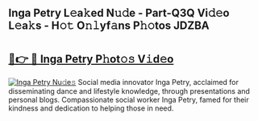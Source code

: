 ## Inga Petry L𝚎a𝚔ed N𝚞𝚍e - Part-Q3Q Vi𝚍𝚎o L𝚎a𝚔s - H𝚘𝚝 O𝚗𝚕yf𝚊ns P𝚑𝚘tos JDZBA

# <h2><a href="http://kff6elg.oniu.top/?m=Inga+Petry">🔗👉 🔴 Inga Petry P𝚑ot𝚘𝚜 V𝚒d𝚎o</a></h2>

[![Inga Petry Nu𝚍e𝚜](https://i.imgur.com/0qMVB7G.gif)](http://kff6elg.oniu.top/?m=Inga+Petry)
Social media innovator Inga Petry, acclaimed for disseminating dance and lifestyle knowledge, through presentations and personal blogs. Compassionate social worker Inga Petry, famed for their kindness and dedication to helping those in need.  
